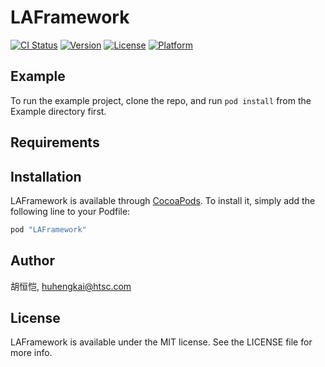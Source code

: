 # LAFramework

[![CI Status](http://img.shields.io/travis/胡恒恺/LAFramework.svg?style=flat)](https://travis-ci.org/胡恒恺/LAFramework)
[![Version](https://img.shields.io/cocoapods/v/LAFramework.svg?style=flat)](http://cocoapods.org/pods/LAFramework)
[![License](https://img.shields.io/cocoapods/l/LAFramework.svg?style=flat)](http://cocoapods.org/pods/LAFramework)
[![Platform](https://img.shields.io/cocoapods/p/LAFramework.svg?style=flat)](http://cocoapods.org/pods/LAFramework)

## Example

To run the example project, clone the repo, and run `pod install` from the Example directory first.

## Requirements

## Installation

LAFramework is available through [CocoaPods](http://cocoapods.org). To install
it, simply add the following line to your Podfile:

```ruby
pod "LAFramework"
```

## Author

胡恒恺, huhengkai@htsc.com

## License

LAFramework is available under the MIT license. See the LICENSE file for more info.
